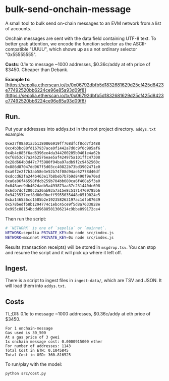 bulk-send-onchain-message
=========================

A small tool to bulk send on-chain messages to an EVM network from a list of accounts.

Onchain messages are sent with the data field containing UTF-8 text. To better grab attention, we encode the function selector as the ASCII-compatible "UUUU", which shows up as a not ordinary selector "0x55555555".

**Costs**: 0.1e to message ~1000 addresses, $0.36c/addy at eth price of $3450. Cheaper than Debank.

**Example tx**: [https://sepolia.etherscan.io/tx/0x06792dbfb5d1832681629d25cf425d8423e77492520bb6224ce96e85a93d09f8](https://sepolia.etherscan.io/tx/0x06792dbfb5d1832681629d25cf425d8423e77492520bb6224ce96e85a93d09f8)

## Run.

Put your addresses into addys.txt in the root project directory. `addys.txt` example:

```txt
0xe27f08a01a3b1380866919ff768dfcf8cd7f3488
0xc4b3bc88fd167937ace0f1442a7d0c9f0c985af6
0x4b4c085f6ad6396ee4da344200205b0401e4a62b
0xf6853c77a2452576eae5af424975a101ffc47308
0x28d664b3d47c7f5980f94ba97adb9f2c9462560c
0x886d87047dd967f5d03cc40822b73bd3902471e0
0xa0f2e2f7b3ab58e3e52b74f08d94ae52778d46df
0xdccd62fa244b463e17b8beb7b7b9d8490f9e70ed
0xa6e86f46598fdcb259b704bb080ca6f468a5f3a0
0x048aec9db462dadb5a493873aa37c231440dc698
0x6db7dcf200c2a26ab93a7a15e8c51714769785b6
0x9423537eef8d00d9beff5955035448e8519024e5
0xba146536cc1585b2e192358263197ac1dfb87639
0x578bedf58b1294774c1ebc45ce9f5d8a7633828e
0x995c88154bcdd9688501306214c9bbe899172ce4
```

Then run the script:

```sh
# `NETWORK` is one of `sepolia` or `mainnet`.
NETWORK=sepolia PRIVATE_KEY=0x node src/index.js
NETWORK=mainnet PRIVATE_KEY=0x node src/index.js
```

Results (transaction receipts) will be stored in `msgdrop.tsv`. You can stop and resume the script and it will pick up where it left off.

## Ingest.

There is a script to ingest files in `ingest-data/`, which are TSV and JSON. It will load them into `addys.txt`.

## Costs

TL;DR: 0.1e to message ~1000 addresses, $0.36c/addy at eth price of $3450.

```
For 1 onchain-message
Gas used is 30_500
At a gas price of 3 gwei
1x onchain message cost: 0.0000915000 ether
For number of addresses: 1143
Total Cost in ETH: 0.1045845
Total Cost in USD: 360.816525
```

To run/play with the model:

```sh
python src/cost.py
```